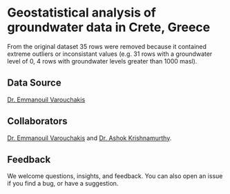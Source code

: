 # Geostatistical analysis of groundwater data in Crete, Greece

From the original dataset 35 rows were removed because it contained extreme outliers or inconsistant values (e.g. 31 rows with a groundwater level of 0, 4 rows with groundwater levels greater than 1000 masl).

## Data Source

[Dr. Emmanouil Varouchakis](https://github.com/evarouchakis)

## Collaborators

[Dr. Emmanouil Varouchakis](https://github.com/evarouchakis) and [Dr. Ashok Krishnamurthy](https://github.com/ashokkrish).

## Feedback

We welcome questions, insights, and feedback. You can also open an issue if you find a bug, or have a suggestion.
